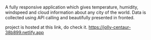 
A fully responsive application which gives temperature, humidity, windspeed and cloud information about any city of the world.
Data is collected using API calling and beautifully presented in fronted.

project is hosted at this link, do check it.
https://jolly-centaur-38b899.netlify.app
